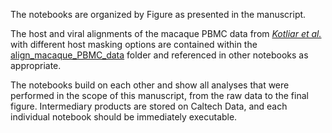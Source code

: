 The notebooks are organized by Figure as presented in the manuscript.

The host and viral alignments of the macaque PBMC data from [_Kotliar et al._](https://www.cell.com/cell/pdf/S0092-8674(20)31308-8.pdf) with different host masking options are contained within the [align_macaque_PBMC_data](https://github.com/pachterlab/LSCHWCP_2023/tree/main/Notebooks/align_macaque_PBMC_data) folder and referenced in other notebooks as appropriate.

The notebooks build on each other and show all analyses that were performed in the scope of this manuscript, from the raw data to the final figure. Intermediary products are stored on Caltech Data, and each individual notebook should be immediately executable.
